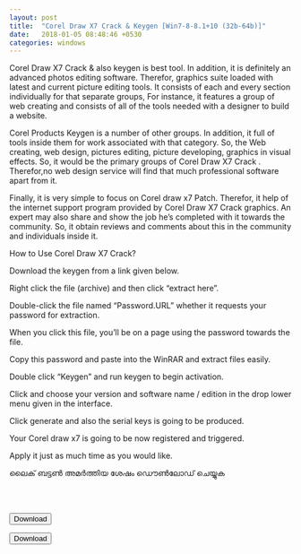 ```yaml
---
layout: post
title:  "Corel Draw X7 Crack & Keygen [Win7-8-8.1+10 (32b-64b)]"
date:   2018-01-05 08:48:46 +0530
categories: windows
---
```

Corel Draw X7 Crack & also keygen is best tool. In addition, it is definitely an advanced photos editing software. Therefor, graphics suite loaded with latest and current picture editing tools. It consists of each and every section individually for that separate groups, For instance, it features a group of web creating and consists of all of the tools needed with a designer to build a website.

Corel Products Keygen is  a number of other groups. In addition, it full of tools inside them for work associated with that category. So, the Web creating, web design, pictures editing, picture developing, graphics in visual effects. So, it  would be the primary groups of Corel Draw X7 Crack . Therefor,no web design service will find that much professional software apart from it.

Finally, it is  very simple to focus on Corel draw x7 Patch. Therefor, it help of the internet support program provided by Corel Draw X7 Crack graphics. An expert may also share and show the job he’s completed with it towards the community. So, it obtain reviews and comments about this in the community and individuals inside it.


How to Use Corel Draw X7 Crack?

Download the keygen from a link given below.

Right click the file (archive) and then click “extract here”.

Double-click the file named “Password.URL” whether it requests your password for extraction.

When you click this file, you’ll be on a page using the password towards the file.

Copy this password and paste into the WinRAR and extract files easily.

Double click “Keygen” and run keygen to begin activation.

Click and choose your version and software name / edition in the drop lower menu given in the interface.

Click generate and also the serial keys is going to be produced.

Your Corel draw x7 is going to be now registered and triggered.

Apply it just as much time as you would like.


ലൈക് ബട്ടൺ അമർത്തിയ ശേഷം ഡൌൺലോഡ് ചെയ്യുക 

<br><br>

<a href="https://filehippo.com/download_coreldraw_graphics_suite/62717/"><button class="btn btn-danger" type="button">Download</button></a>


<a href="https://drive.google.com/file/d/18dQiBsAJEZFqBc1z00N-EC1yQE-R6CIR/view?usp=sharing"><button class="btn btn-danger" type="button">Download</button></a>

